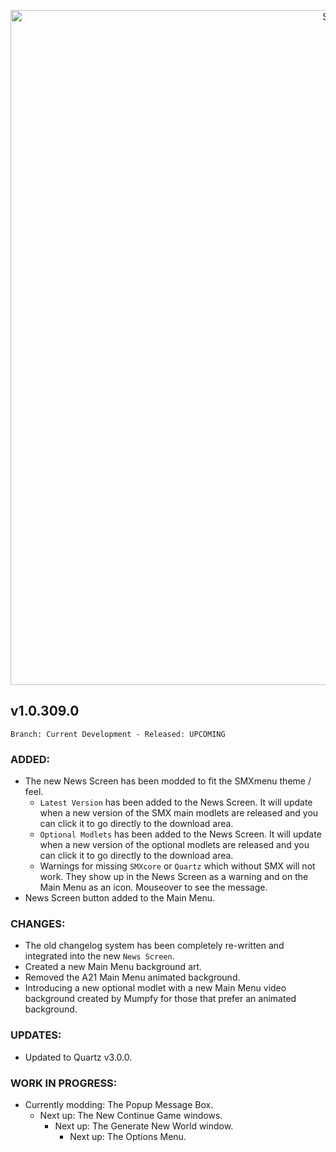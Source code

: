 <p align="center">
  <img src="https://7dtd-community.s3.us-east-2.amazonaws.com/monthly_2022_01/a20_banner_forum.png.35ab78c870a912989f716f892c664a60.png" width="1080" title="SMXhud - A20">
</p>

## **v1.0.309.0**

`Branch: Current Development - Released: UPCOMING`

### ADDED:
- The new News Screen has been modded to fit the SMXmenu theme / feel.
  - `Latest Version` has been added to the News Screen. It will update when a new version of the SMX main modlets are released and you can click it to go directly to the download area.
  - `Optional Modlets` has been added to the News Screen. It will update when a new version of the optional modlets are released and you can click it to go directly to the download area.
  - Warnings for missing `SMXcore` or `Quartz` which without SMX will not work. They show up in the News Screen as a warning and on the Main Menu as an icon. Mouseover to see the message.
- News Screen button added to the Main Menu.

### CHANGES:
- The old changelog system has been completely re-written and integrated into the new `News Screen`.
- Created a new Main Menu background art.
- Removed the A21 Main Menu animated background.
- Introducing a new optional modlet with a new Main Menu video background created by Mumpfy for those that prefer an animated background.

### UPDATES:
- Updated to Quartz v3.0.0.

### WORK IN PROGRESS:
- Currently modding: The Popup Message Box.
  - Next up: The New Continue Game windows.
    - Next up: The Generate New World window.
      - Next up: The Options Menu.
